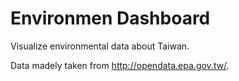 
Environmen Dashboard
====================

Visualize environmental data about Taiwan.

Data madely taken from <http://opendata.epa.gov.tw/>.
